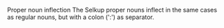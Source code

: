 Proper noun inflection
The Selkup proper nouns inflect in the same cases as regular
nouns, but with a colon (':') as separator.



